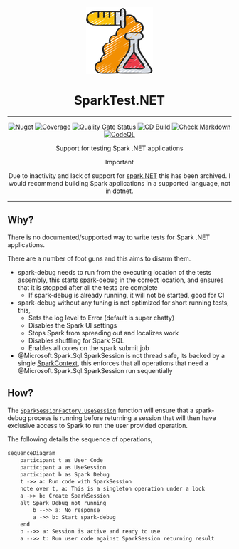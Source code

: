 <!-- markdownlint-disable MD033 MD041 -->
<div align="center">

<img src="images/test-tubes-icon.png" alt="SparkTest.NET" width="150px"/>

# SparkTest.NET

---

[![Nuget](https://img.shields.io/nuget/v/SparkTest.NET)](https://www.nuget.org/packages/SparkTest.NET/)
[![Coverage](https://sonarcloud.io/api/project_badges/measure?project=bmazzarol_SparkTest.NET&metric=coverage)](https://sonarcloud.io/summary/new_code?id=bmazzarol_SparkTest.NET)
[![Quality Gate Status](https://sonarcloud.io/api/project_badges/measure?project=bmazzarol_SparkTest.NET&metric=alert_status)](https://sonarcloud.io/summary/new_code?id=bmazzarol_SparkTest.NET)
[![CD Build](https://github.com/bmazzarol/SparkTest.NET/actions/workflows/cd-build.yml/badge.svg)](https://github.com/bmazzarol/SparkTest.NET/actions/workflows/cd-build.yml)
[![Check Markdown](https://github.com/bmazzarol/SparkTest.NET/actions/workflows/check-markdown.yml/badge.svg)](https://github.com/bmazzarol/SparkTest.NET/actions/workflows/check-markdown.yml)
[![CodeQL](https://github.com/bmazzarol/SparkTest.NET/actions/workflows/codeql.yml/badge.svg)](https://github.com/bmazzarol/SparkTest.NET/actions/workflows/codeql.yml)

Support for testing Spark .NET applications

> [!IMPORTANT]
> Due to inactivity and lack of support for [spark.NET](https://github.com/dotnet/spark)
> this has been archived.
> I would recommend building Spark applications in a supported language, not
> in dotnet.

---

</div>

## Why?

There is no documented/supported way to write tests for Spark .NET
applications.

There are a number of foot guns and this aims to disarm them.

* spark-debug needs to run from the executing location of the tests assembly,
  this starts spark-debug in the correct location, and ensures that it is
  stopped after all the tests are complete
  * If spark-debug is already running, it will not be started, good for CI
* spark-debug without any tuning is not optimized for short running tests, this,
  * Sets the log level to Error (default is super chatty)
  * Disables the Spark UI settings
  * Stops Spark from spreading out and localizes work
  * Disables shuffling for Spark SQL
  * Enables all cores on the spark submit job
* @Microsoft.Spark.Sql.SparkSession is not thread safe, its backed by a single
  [SparkContext](https://learn.microsoft.com/en-gb/dotnet/api/microsoft.spark.sparkcontext?view=spark-dotnet),
  this enforces that all operations that need a
  @Microsoft.Spark.Sql.SparkSession run sequentially

## How?

The
[`SparkSessionFactory.UseSession`](xref:SparkTest.NET.SparkSessionFactory.UseSession*)
function will ensure that a spark-debug process is running before returning a
session that will then have exclusive access to Spark to run the user provided
operation.

The following details the sequence of operations,

```mermaid
sequenceDiagram
    participant t as User Code
    participant a as UseSession
    participant b as Spark Debug
    t ->> a: Run code with SparkSession
    note over t, a: This is a singleton operation under a lock
    a ->> b: Create SparkSession
    alt Spark Debug not running
        b -->> a: No response
        a ->> b: Start spark-debug
    end
    b -->> a: Session is active and ready to use
    a -->> t: Run user code against SparkSession returning result 
```
